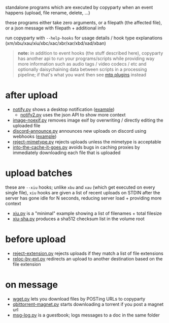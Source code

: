 standalone programs which are executed by copyparty when an event happens (upload, file rename, delete, ...)

these programs either take zero arguments, or a filepath (the affected file), or a json message with filepath + additional info

run copyparty with `--help-hooks` for usage details / hook type explanations (xm/xbu/xau/xiu/xbc/xac/xbr/xar/xbd/xad/xban)

> **note:** in addition to event hooks (the stuff described here), copyparty has another api to run your programs/scripts while providing way more information such as audio tags / video codecs / etc and optionally daisychaining data between scripts in a processing pipeline; if that's what you want then see [mtp plugins](../mtag/) instead


# after upload
* [notify.py](notify.py) shows a desktop notification ([example](https://user-images.githubusercontent.com/241032/215335767-9c91ed24-d36e-4b6b-9766-fb95d12d163f.png))
  * [notify2.py](notify2.py) uses the json API to show more context
* [image-noexif.py](image-noexif.py) removes image exif by overwriting / directly editing the uploaded file
* [discord-announce.py](discord-announce.py) announces new uploads on discord using webhooks ([example](https://user-images.githubusercontent.com/241032/215304439-1c1cb3c8-ec6f-4c17-9f27-81f969b1811a.png))
* [reject-mimetype.py](reject-mimetype.py) rejects uploads unless the mimetype is acceptable
* [into-the-cache-it-goes.py](into-the-cache-it-goes.py) avoids bugs in caching proxies by immediately downloading each file that is uploaded


# upload batches
these are `--xiu` hooks; unlike `xbu` and `xau` (which get executed on every single file), `xiu` hooks are given a list of recent uploads on STDIN after the server has gone idle for N seconds, reducing server load + providing more context
* [xiu.py](xiu.py) is a "minimal" example showing a list of filenames + total filesize
* [xiu-sha.py](xiu-sha.py) produces a sha512 checksum list in the volume root


# before upload
* [reject-extension.py](reject-extension.py) rejects uploads if they match a list of file extensions
* [reloc-by-ext.py](reloc-by-ext.py) redirects an upload to another destination based on the file extension


# on message
* [wget.py](wget.py) lets you download files by POSTing URLs to copyparty
* [qbittorrent-magnet.py](qbittorrent-magnet.py) starts downloading a torrent if you post a magnet url
* [msg-log.py](msg-log.py) is a guestbook; logs messages to a doc in the same folder
